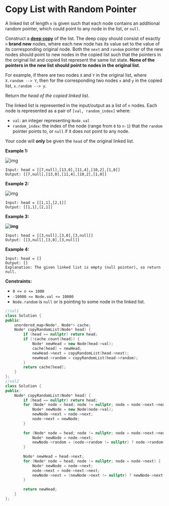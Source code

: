 # Copy List with Random Pointer

A linked list of length `n` is given such that each node contains an additional random pointer, which could point to any node in the list, or `null`.

Construct a [**deep copy**](https://en.wikipedia.org/wiki/Object_copying#Deep_copy) of the list. The deep copy should consist of exactly `n` **brand new** nodes, where each new node has its value set to the value of its corresponding original node. Both the `next` and `random` pointer of the new nodes should point to new nodes in the copied list such that the pointers in the original list and copied list represent the same list state. **None of the pointers in the new list should point to nodes in the original list**.

For example, if there are two nodes `X` and `Y` in the original list, where `X.random --> Y`, then for the corresponding two nodes `x` and `y` in the copied list, `x.random --> y`.

Return *the head of the copied linked list*.

The linked list is represented in the input/output as a list of `n` nodes. Each node is represented as a pair of `[val, random_index]` where:

- `val`: an integer representing `Node.val`
- `random_index`: the index of the node (range from `0` to `n-1`) that the `random` pointer points to, or `null` if it does not point to any node.

Your code will **only** be given the `head` of the original linked list.

 

**Example 1:**

![img](https://assets.leetcode.com/uploads/2019/12/18/e1.png)

```
Input: head = [[7,null],[13,0],[11,4],[10,2],[1,0]]
Output: [[7,null],[13,0],[11,4],[10,2],[1,0]]
```

**Example 2:**

![img](https://assets.leetcode.com/uploads/2019/12/18/e2.png)

```
Input: head = [[1,1],[2,1]]
Output: [[1,1],[2,1]]
```

**Example 3:**

**![img](https://assets.leetcode.com/uploads/2019/12/18/e3.png)**

```
Input: head = [[3,null],[3,0],[3,null]]
Output: [[3,null],[3,0],[3,null]]
```

**Example 4:**

```
Input: head = []
Output: []
Explanation: The given linked list is empty (null pointer), so return null.
```

 

**Constraints:**

- `0 <= n <= 1000`
- `-10000 <= Node.val <= 10000`
- `Node.random` is `null` or is pointing to some node in the linked list.

```c++
//sol1
class Solution {
public:
    unordered_map<Node*, Node*> cache;
    Node* copyRandomList(Node* head) {
        if (head == nullptr) return head;
        if (!cache.count(head)) {
            Node* newHead = new Node(head->val);
            cache[head] = newHead;
            newHead->next = copyRandomList(head->next);
            newHead->random = copyRandomList(head->random);
        }
        return cache[head];
    }
};
//sol2
class Solution {
public:
    Node* copyRandomList(Node* head) {
        if (head == nullptr) return head;
        for (Node* node = head; node != nullptr; node = node->next->next) {
            Node* newNode = new Node(node->val);
            newNode->next = node->next;
            node->next = newNode;
        }
        
        for (Node* node = head; node != nullptr; node = node->next->next) {
            Node* newNode = node->next;
            newNode->random = (node->random != nullptr) ? node->random->next : nullptr;
        }
        
        Node* newHead = head->next;
        for (Node* node = head; node != nullptr; node = node->next) {
            Node* newNode = node->next;
            node->next = node->next->next;
            newNode->next = (newNode->next != nullptr) ? newNode->next->next : nullptr;
        }
        
        return newHead;
    }
};
```

